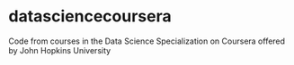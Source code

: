 datasciencecoursera
===================

Code from courses in the Data Science Specialization on Coursera offered by John Hopkins University
